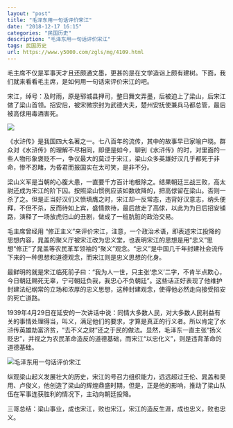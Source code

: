 ```yaml
---
layout: "post"
title: "毛泽东用一句话评价宋江"
date: "2018-12-17 16:15"
categories: "民国历史"
description: "毛泽东用一句话评价宋江"
tags: 民国历史
url: https://www.y5000.com/zgls/mg/4109.html
---
```






毛主席不仅是军事天才且还颇通文墨，更甚的是在文学造诣上颇有建树。下面，我们就来看看毛主席，是如何用一句话来评价宋江的吧。

宋江，绰号：及时雨，原是郓城县押司，整日舞文弄墨，后被迫上了梁山，后宋江做了梁山首领。招安后，被宋微宗封为武德大夫，楚州安抚使兼兵马都总管，最后被高俅用毒酒害死。

![](https://img.y5000.com/uploads/allimg/161028/142I95P5-0.jpg)

《水浒传》是我国四大名著之一。七八百年的流传，其中的故事早已家喻户晓。群众对《水浒传》的理解不尽相同，即便是如今，聊到《水浒传》的时，对里面的一些人物形象褒贬不一，争议最大的莫过于宋江，梁山众多英雄好汉几乎都死于非命，惨不忍睹，为昏君而报国实在太可笑，是非不分。

梁山义军是当朝的心腹大患，一直要千方百计地根除之。结果朝廷三战三败，高太尉还成为宋江的阶下囚。按照梁山惯例应该如数收降的，把高俅留在梁山。否则一杀了之。但是正当好汉们义愤填膺之时，宋江却一反常态，违背好汉意志，纳头便拜，不但不杀，反而待如上宾，盛情款待，最后放走了高俅，以此为为日后招安铺路，演释了一场放虎归山的丑剧，做成了一桩肮脏的政治交易。

毛主席曾经用
“修正主义”来评价宋江，注意，一个政治术语，即表述宋江投降的思想内容，晁盖的聚义厅被宋江改为忠义堂，也表明宋江的思想是用“忠义”思想“修正”了晁盖等农民革军领袖的“聚义”观念。“忠义”是中国几千年封建社会流传下来的一种思想和道德观念，而宋江则是忠义思想的化身。

最鲜明的就是宋江临死前子曰：“我为人一世，只主张‘忠义’二字，不肯半点欺心，今日朝廷赐死无辜，宁可朝廷负我，我忠心不负朝廷”。这些话正好表现了他维护封建法纪纲常的立场和浓厚的忠义思想，这种封建观念，使得他必然走向接受招安的死亡道路。

1939年4月29日在延安的一次讲话中说：同情大多数人民，对大多数人民利益有关的事情处理得当，叫义，满足他们的要求，才算是真正的行义者。所以肯定了水浒传英雄劫富济贫，“去不义之财”还之于民的做法。显然，毛泽东一直主张“扬义贬忠”，并视之为农民革命造反的道德基础，而宋江“以忠化义”，则是违背革命的道德基础。

![毛泽东用一句话评价宋江](/uploads/allimg/161028/6-16102Q42145232.JPG)

纵观梁山起义发展壮大的历史，宋江的号召力组织能力，远远超过王伦、晁盖和吴用、卢俊义，他创造了梁山的辉煌鼎盛时期，但是，正是他的影响，推动了梁山队伍在军事连获胜利的情况下，主动向朝廷投降。

三哥总结：梁山事业，成也宋江，败也宋江，宋江的造反生涯，成也忠义，败也忠义。
